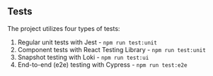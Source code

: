 ## Tests

The project utilizes four types of tests:

1) Regular unit tests with Jest - `npm run test:unit`
2) Component tests with React Testing Library - `npm run test:unit`
3) Snapshot testing with Loki - `npm run test:ui`
4) End-to-end (e2e) testing with Cypress - `npm run test:e2e`
